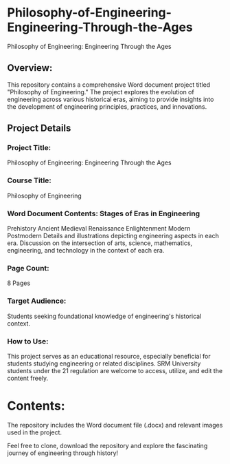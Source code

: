# Philosophy-of-Engineering-Engineering-Through-the-Ages
Philosophy of Engineering: Engineering Through the Ages

## Overview:
This repository contains a comprehensive Word document project titled "Philosophy of Engineering." The project explores the evolution of engineering across various historical eras, aiming to provide insights into the development of engineering principles, practices, and innovations.

## Project Details
### Project Title:
Philosophy of Engineering: Engineering Through the Ages
### Course Title:
Philosophy of Engineering
### Word Document Contents: Stages of Eras in Engineering
Prehistory
Ancient
Medieval
Renaissance
Enlightenment
Modern
Postmodern
Details and illustrations depicting engineering aspects in each era.
Discussion on the intersection of arts, science, mathematics, engineering, and technology in the context of each era.
### Page Count:
8 Pages
### Target Audience:
Students seeking foundational knowledge of engineering's historical context.
### How to Use:
This project serves as an educational resource, especially beneficial for students studying engineering or related disciplines. SRM University students under the 21 regulation are welcome to access, utilize, and edit the content freely.

# Contents:
The repository includes the Word document file (.docx) and relevant images used in the project.

Feel free to clone, download the repository and explore the fascinating journey of engineering through history!
